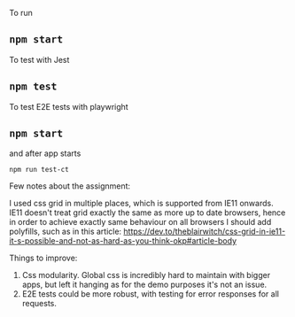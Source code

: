 To run

## `npm start`

To test with Jest

## `npm test`

To test E2E tests with playwright

## `npm start` 

and after app starts

`npm run test-ct`



Few notes about the assignment:

I used css grid in multiple places, which is supported from IE11 onwards. 
IE11 doesn't treat grid exactly the same as more up to date browsers, hence in order to achieve exactly same behaviour on all browsers I should add
polyfills, such as in this article: https://dev.to/theblairwitch/css-grid-in-ie11-it-s-possible-and-not-as-hard-as-you-think-okp#article-body


Things to improve:
1) Css modularity. Global css is incredibly hard to maintain with bigger apps, but left it hanging as for the demo purposes it's not an issue.
2) E2E tests could be more robust, with testing for error responses for all requests.